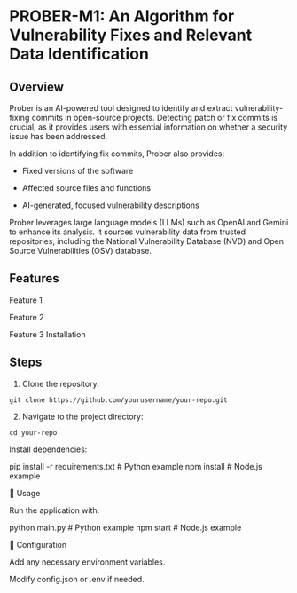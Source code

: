 # PROBER-M1: An Algorithm for Vulnerability Fixes and Relevant Data Identification

## Overview 
Prober is an AI-powered tool designed to identify and extract vulnerability-fixing commits in open-source projects. Detecting patch or fix commits is crucial, as it provides users with essential information on whether a security issue has been addressed.

In addition to identifying fix commits, Prober also provides:

- Fixed versions of the software

- Affected source files and functions

- AI-generated, focused vulnerability descriptions

Prober leverages large language models (LLMs) such as OpenAI and Gemini to enhance its analysis. It sources vulnerability data from trusted repositories, including the National Vulnerability Database (NVD) and Open Source Vulnerabilities (OSV) database.

## Features

Feature 1

Feature 2

Feature 3
 Installation

## Steps

1. Clone the repository:

`git clone https://github.com/yourusername/your-repo.git`

2. Navigate to the project directory:

`cd your-repo`

Install dependencies:

pip install -r requirements.txt  # Python example
npm install  # Node.js example

🚀 Usage

Run the application with:

python main.py  # Python example
npm start  # Node.js example

📜 Configuration

Add any necessary environment variables.

Modify config.json or .env if needed.


